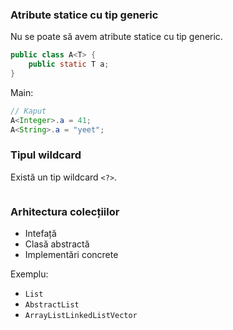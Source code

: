 ### Atribute statice cu tip generic

Nu se poate să avem atribute statice cu tip generic.

```java
public class A<T> {
	public static T a;
}
```

Main:
```java
// Kaput
A<Integer>.a = 41;
A<String>.a = "yeet";
```

### Tipul wildcard

Există un tip wildcard `<?>`.

```java

```

### Arhitectura colecțiilor

- Intefață
- Clasă abstractă
- Implementări concrete

Exemplu:

- `List`
- `AbstractList`
- `ArrayListLinkedListVector`
